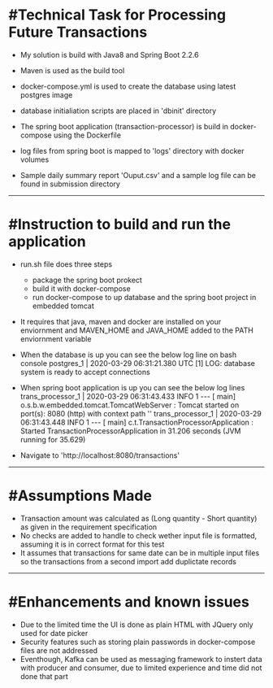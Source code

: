 
#Technical Task for Processing Future Transactions
==============================================================
*  My solution is build with Java8 and Spring Boot 2.2.6
*  Maven is used as the build tool

*  docker-compose.yml is used to create the database using latest postgres image
*  database initialiation scripts are placed in 'dbinit' directory

*  The spring boot application (transaction-processor) is build in docker-compose using the Dockerfile
*  log files from spring boot is mapped to 'logs' directory with docker volumes

*  Sample daily summary report 'Ouput.csv' and a sample log file can be found in submission directory

---------------------------------------------------------------------------

#Instruction to build and run the application
==============================================================
*  run.sh file does three steps
    - package the spring boot prokect
	- build it with docker-compose
	- run docker-compose to up database and the spring boot project in embedded tomcat

* It requires that java, maven and docker are installed on your enviornment and MAVEN_HOME and JAVA_HOME added to the PATH enviornment variable

* When the database is up you can see the below log line on bash console
	postgres_1         | 2020-03-29 06:31:21.380 UTC [1] LOG:  database system is ready to accept connections

* When spring boot application is up you can see the below log lines
    trans_processor_1  | 2020-03-29 06:31:43.433  INFO 1 --- [           main] o.s.b.w.embedded.tomcat.TomcatWebServer  : Tomcat started on port(s): 8080 (http) with context path ''
    trans_processor_1  | 2020-03-29 06:31:43.448  INFO 1 --- [           main] c.t.TransactionProcessorApplication      : Started TransactionProcessorApplication in 31.206 seconds (JVM running for 35.629)

* Navigate to 'http://localhost:8080/transactions'

---------------------------------------------------------------------------------------


#Assumptions Made
=============================================================
*  Transaction amount was calculated as (Long quantity - Short quantity) as given in the requirement specification
*  No checks are added to handle to check wether input file is formatted, assuming it is in correct format for this test
*  It assumes that transactions for same date can be in multiple input files so the transactions from a second import add duplictate records


---------------------------------------------------------------------------------------
#Enhancements and known issues
============================================================
* Due to the limited time the UI is done as plain HTML with JQuery only used for date picker
* Security features such as storing plain passwords in docker-compose files are not addressed
* Eventhough, Kafka can be used as messaging framework to instert data with producer and consumer, due to limited experience and time did not done that part


